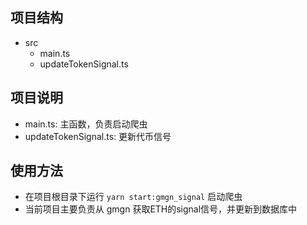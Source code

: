 ## 项目结构
- src
  - main.ts
  - updateTokenSignal.ts

## 项目说明
- main.ts: 主函数，负责启动爬虫
- updateTokenSignal.ts: 更新代币信号

## 使用方法
- 在项目根目录下运行 `yarn start:gmgn_signal` 启动爬虫
- 当前项目主要负责从 gmgn 获取ETH的signal信号，并更新到数据库中
